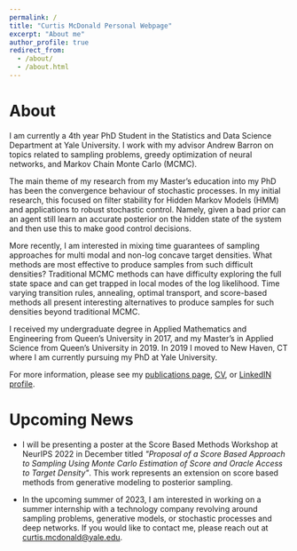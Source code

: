 ```yaml
---
permalink: /
title: "Curtis McDonald Personal Webpage"
excerpt: "About me"
author_profile: true
redirect_from: 
  - /about/
  - /about.html
---
```


# About

I am currently a 4th year PhD Student in the Statistics and Data Science Department at Yale University. I work with my advisor Andrew Barron on topics related to sampling problems, greedy optimization of neural networks, and Markov Chain Monte Carlo (MCMC).

The main theme of my research from my Master’s education into my PhD has been the convergence behaviour of stochastic processes. In my initial research, this focused on filter stability for Hidden Markov Models (HMM) and applications to robust stochastic control. Namely, given a bad prior can an agent still learn an accurate posterior on the hidden state of the system and then use this to make good control decisions.

More recently, I am interested in mixing time guarantees of sampling approaches for multi modal and non-log concave target densities. What methods are most effective to produce samples from such difficult densities? Traditional MCMC methods can have difficulty exploring the full state space and can get trapped in local modes of the log likelihood. Time varying transition rules, annealing, optimal transport, and score-based methods all present interesting alternatives to produce samples for such densities beyond traditional MCMC.

I received my undergraduate degree in Applied Mathematics and Engineering from Queen’s University in 2017, and my Master’s in Applied Science from Queen’s University in 2019. In 2019 I moved to New Haven, CT where I am currently pursuing my PhD at Yale University. 

For more information, please see my [publications page](https://cmcdonald-1.github.io/publications/), [CV](https://cmcdonald-1.github.io/assets/pdf/CV_2022.pdf), or [LinkedIN profile](https://cmcdonald-1.github.io/assets/pdf/CV_2022.pdf).

# Upcoming News

* I will be presenting a poster at the Score Based Methods Workshop at NeurIPS 2022 in December titled *"Proposal of a Score Based Approach to Sampling Using Monte Carlo Estimation of Score and Oracle Access to Target Density"*. This work represents an extension on score based methods from generative modeling to posterior sampling.

* In the upcoming summer of 2023, I am interested in working on a summer internship with a technology company revolving around sampling problems, generative models, or stochastic processes and deep networks. If you would like to contact me, please reach out at curtis.mcdonald@yale.edu.



